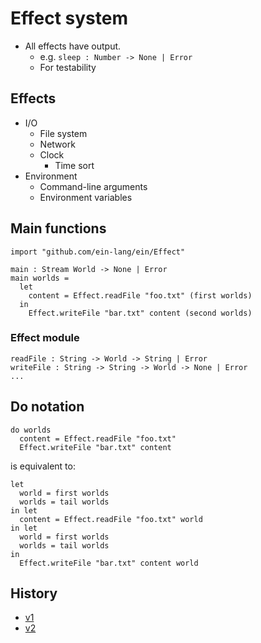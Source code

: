 # Effect system

- All effects have output.
  - e.g. `sleep : Number -> None | Error`
  - For testability

## Effects

- I/O
  - File system
  - Network
  - Clock
    - Time sort
- Environment
  - Command-line arguments
  - Environment variables

## Main functions

```
import "github.com/ein-lang/ein/Effect"

main : Stream World -> None | Error
main worlds =
  let
    content = Effect.readFile "foo.txt" (first worlds)
  in
    Effect.writeFile "bar.txt" content (second worlds)
```

### Effect module

```
readFile : String -> World -> String | Error
writeFile : String -> String -> World -> None | Error
...
```

## Do notation

```
do worlds
  content = Effect.readFile "foo.txt"
  Effect.writeFile "bar.txt" content
```

is equivalent to:

```
let
  world = first worlds
  worlds = tail worlds
in let
  content = Effect.readFile "foo.txt" world
in let
  world = first worlds
  worlds = tail worlds
in
  Effect.writeFile "bar.txt" content world
```

## History

- [v1](v1.md)
- [v2](v2.md)
